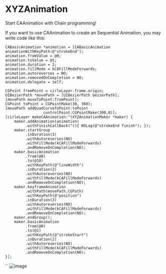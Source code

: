 # XYZAnimation
Start CAAnimation with Chain programming!

If you want to use CAAnimation to create an Sequential Animation, you may write code like this:

    CABasicAnimation *animation = [CABasicAnimation animationWithKeyPath:@"strokeEnd"];
    animation.fromValue = @0;
    animation.toValue = @1;
    animation.duration = 2;
    animation.fillMode = kCAFillModeForwards;
    animation.autoreverses = NO;
    animation.removedOnCompletion = NO;
    animation.delegate = self;

    CGPoint fromPoint = cirleLayer.frame.origin;
    UIBezierPath *movePath = [UIBezierPath bezierPath];
    [movePath moveToPoint:fromPoint];
    CGPoint toPoint = CGPointMake(30, 360);
    [movePath addQuadCurveToPoint:toPoint
                     controlPoint:CGPointMake(300,0)];
    [cirleLayer makeCAAnimation:^(XYZAnimationMaker *maker) {
        maker.addAnimation(animation)
             .withFinishCallBack(^(){ NSLog(@"strokeEnd finish"); });
        maker.startGroup
             .inDuration(3)
             .withAutoreverses(NO)
             .withFillMode(kCAFillModeForwards)
             .andRemoveOnCompletion(NO);
        maker.basicAnimation
             .from(@0)
             .to(@10)
             .withKeyPath(@"lineWidth")
             .inDuration(2)
             .withAutoreverses(NO)
             .withFillMode(kCAFillModeForwards)
             .andRemoveOnCompletion(NO);
        maker.keyframeAnimation
             .withPath(movePath.CGPath)
             .withKeyPath(@"position")
             .inDuration(3)
             .withAutoreverses(NO)
             .withFillMode(kCAFillModeForwards)
             .andRemoveOnCompletion(NO);
        maker.endGroup();
        maker.basicAnimation
             .from(@0)
             .to(@1)
             .withKeyPath(@"strokeStart")
             .inDuration(2)
             .withAutoreverses(NO)
             .withFillMode(kCAFillModeForwards)
             .andRemoveOnCompletion(NO);
    }];
``
![image](http://c.hiphotos.baidu.com/image/pic/item/55e736d12f2eb938793dd54dd2628535e5dd6f39.jpg)